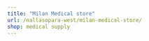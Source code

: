 ```yaml
---
title: "Milan Medical store"
url: /nallasopara-west/milan-medical-store/
shop: medical supply
---
```

